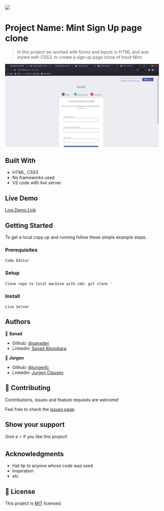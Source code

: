 ![](https://img.shields.io/badge/Microverse-blueviolet)

# Project Name: Mint Sign Up page clone

> In this project we worked with forms and inputs in HTML and was styled with CSS3, to create a sign up page clone of Intuit Mint.

![screenshot](./graphics/Mint-Clone-screenshot.png)


## Built With

- HTML, CSS3
- No frameworks used
- VS code with live server

## Live Demo

[Live Demo Link](https://sanadwj.github.io/Forms-html/)


## Getting Started

To get a local copy up and running follow these simple example steps.

### Prerequisites
    Code Editor

### Setup
    Clone repo to local machine with cmd: git clone '

### Install
    Live Server



## Authors

👤 **Sanad**

- Github: [@sanadwj](https://github.com/sanadwj)
- Linkedin: [Sanad Abujubara](https://www.linkedin.com/in/sanad-abu-jubara-51516548/ )

👤 **Jurgen**

- Github: [@jurgen1c](https://github.com/jurgen1c)
- Linkedin: [Jurgen Clausen](https://www.linkedin.com/in/jurgen-clausen-2740061a9/)

## 🤝 Contributing

Contributions, issues and feature requests are welcome!

Feel free to check the [issues page](issues/).

## Show your support

Give a ⭐️ if you like this project!

## Acknowledgments

- Hat tip to anyone whose code was used
- Inspiration
- etc

## 📝 License

This project is [MIT](lic.url) licensed.

